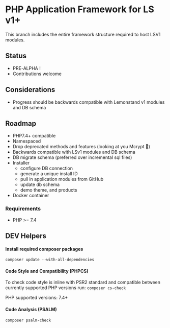 # PHP Application Framework for LS v1+

This branch includes the entire framework structure required to host LSV1 modules.

## Status 
- PRE-ALPHA !
- Contributions welcome

## Considerations
- Progress should be backwards compatible with Lemonstand v1 modules and DB schema



## Roadmap
- PHP7.4+ compatible
- Namespaced
- Drop deprecated methods and features (looking at you Mcrypt :eyes:)
- Backwards compatible with LSv1 modules and DB schema
- DB migrate schema (preferred over incremental sql files)
- Installer
  - configure DB connection 
  - generate a unique install ID
  - pull in application modules from GitHub
  - update db schema
  - demo theme, and products
- Docker container

### Requirements

- PHP >= 7.4

## DEV Helpers

#### Install required composer packages
`composer update --with-all-dependencies`

#### Code Style and Compatibility (PHPCS)

To check code style is inline with PSR2 standard and compatible between currently supported PHP versions run:
`composer cs-check`

PHP supported versions: 7.4+


#### Code Analysis (PSALM)
`composer psalm-check`

